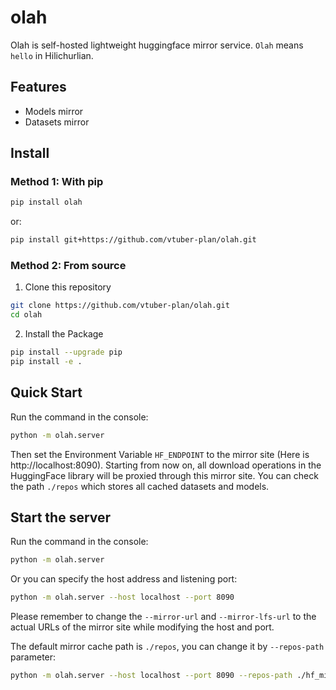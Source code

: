 # olah
Olah is self-hosted lightweight huggingface mirror service. `Olah` means `hello` in Hilichurlian.


## Features
* Models mirror
* Datasets mirror

## Install

### Method 1: With pip

```bash
pip install olah
```

or:

```bash
pip install git+https://github.com/vtuber-plan/olah.git 
```

### Method 2: From source

1. Clone this repository
```bash
git clone https://github.com/vtuber-plan/olah.git
cd olah
```

2. Install the Package
```bash
pip install --upgrade pip
pip install -e .
```

## Quick Start
Run the command in the console: 
```bash
python -m olah.server
```

Then set the Environment Variable `HF_ENDPOINT` to the mirror site (Here is http://localhost:8090).
Starting from now on, all download operations in the HuggingFace library will be proxied through this mirror site.
You can check the path `./repos` which stores all cached datasets and models.

## Start the server
Run the command in the console: 
```bash
python -m olah.server
```

Or you can specify the host address and listening port:
```bash
python -m olah.server --host localhost --port 8090
```
Please remember to change the `--mirror-url` and `--mirror-lfs-url` to the actual URLs of the mirror site while modifying the host and port.

The default mirror cache path is `./repos`, you can change it by `--repos-path` parameter:
```bash
python -m olah.server --host localhost --port 8090 --repos-path ./hf_mirrors
```